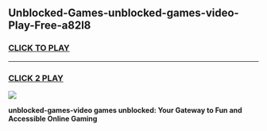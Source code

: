
## Unblocked-Games-unblocked-games-video-Play-Free-a82l8
<h3>
<a href="https://premium76.site?title=unblocked-games-video&ref=23A">CLICK TO PLAY</a></h3>
<hr>

<h3>
<a href="https://premium76.site?title=unblocked-games-video&ref=23A">CLICK 2 PLAY</a>
  
</h3>

<a href="https://premium76.site?title=unblocked-games-video&ref=23A"><img src="https://clearcache.store/games.png"></a>


**unblocked-games-video games unblocked: Your Gateway to Fun and Accessible Online Gaming**
